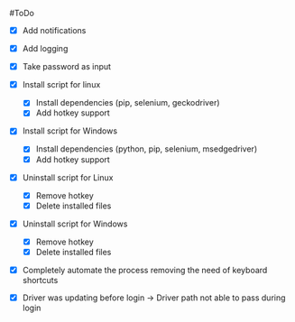 #ToDo

- [x] Add notifications
- [x] Add logging
- [x] Take password as input
- [x] Install script for linux
  - [x] Install dependencies (pip, selenium, geckodriver)
  - [x] Add hotkey support
- [x] Install script for Windows
  - [x] Install dependencies (python, pip, selenium, msedgedriver)
  - [x] Add hotkey support
- [x] Uninstall script for Linux
  - [x] Remove hotkey
  - [x] Delete installed files
- [x] Uninstall script for Windows

  - [x] Remove hotkey
  - [x] Delete installed files

- [x] Completely automate the process removing the need of keyboard shortcuts
- [x] Driver was updating before login -> Driver path not able to pass during login
